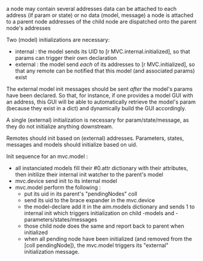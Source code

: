 a node may contain several addresses
data can be attached to each address (if param or state) or no data (model, message)
a node is attached to a parent node
addresses of the child node are dispatched onto the parent node's addresses


Two (model) initializations are necessary:
- internal : the model sends its UID to [r MVC.internal.initialized], so that params can trigger their own declaration
- external : the model send *each* of its addresses to [r MVC.initialized], so that any remote can be notified that this model (and associated params) exist

The external model init messages should be sent *after* the model's params have been declared.
So that, for instance, if one provides a model GUI with an address, this GUI will be able to automatically retrieve the model's param (because they exist in a dict) and dynamically build the GUI accordingly.


A single (external) initialization is necessary for param/state/message, as they do not initialize anything downstream.

Remotes should init based on (external) addresses.
Parameters, states, messages and models should initialize based on uid.



Init sequence for an mvc.model :
- all instanciated models fill their #0.attr dictionary with their attributes, then initilize their internal init watcher to the parent's model
- mvc.device send init to its internal model
- mvc.model perform the following :
	+ put its uid in its parent's "pendingNodes" coll
	+ send its uid to the brace expander in the mvc.device
	+ the model-declare add it in the aim.models dictionary and sends 1 to internal init which triggers initialization on child -models and -parameters/states/messages
	+ those child node does the same and report back to parent when initialized
	+ when all pending node have been initialized (and removed from the [coll pendingNode]), the mvc.model triggers its "external" initialization message. 